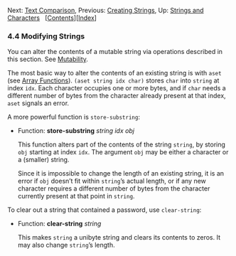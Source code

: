 

Next: [Text Comparison](Text-Comparison.html), Previous: [Creating Strings](Creating-Strings.html), Up: [Strings and Characters](Strings-and-Characters.html)   \[[Contents](index.html#SEC_Contents "Table of contents")]\[[Index](Index.html "Index")]

### 4.4 Modifying Strings

You can alter the contents of a mutable string via operations described in this section. See [Mutability](Mutability.html).

The most basic way to alter the contents of an existing string is with `aset` (see [Array Functions](Array-Functions.html)). `(aset string idx char)` stores `char` into `string` at index `idx`. Each character occupies one or more bytes, and if `char` needs a different number of bytes from the character already present at that index, `aset` signals an error.

A more powerful function is `store-substring`:

*   Function: **store-substring** *string idx obj*

    This function alters part of the contents of the string `string`, by storing `obj` starting at index `idx`. The argument `obj` may be either a character or a (smaller) string.

    Since it is impossible to change the length of an existing string, it is an error if `obj` doesn’t fit within `string`’s actual length, or if any new character requires a different number of bytes from the character currently present at that point in `string`.

To clear out a string that contained a password, use `clear-string`:

*   Function: **clear-string** *string*

    This makes `string` a unibyte string and clears its contents to zeros. It may also change `string`’s length.
